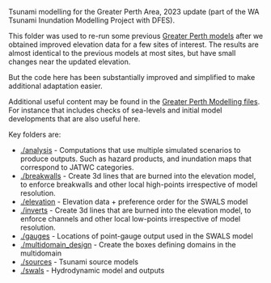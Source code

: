 Tsunami modelling for the Greater Perth Area, 2023 update (part of the WA
Tsunami Inundation Modelling Project with DFES).

This folder was used to re-run some previous [Greater Perth
models](../greater_perth_metro_area) after we obtained improved elevation
data for a few sites of interest. The results are almost identical to the previous
models at most sites, but have small changes near the updated elevation. 

But the code here has been substantially improved and simplified to make additional adaptation easier.

Additional useful content may be found in the [Greater Perth Modelling
files](../greater_perth_metro_area). For instance that includes checks of
sea-levels and initial model developments that are also useful here.

Key folders are:
* [./analysis](./analysis) - Computations that use multiple simulated scenarios to produce outputs. Such as hazard products, and inundation maps that correspond to JATWC categories.
* [./breakwalls](./breakwalls) - Create 3d lines that are burned into the elevation model, to enforce breakwalls and other local high-points irrespective of model resolution. 
* [./elevation](./elevation) - Elevation data + preference order for the SWALS model
* [./inverts](./inverts) - Create 3d lines that are burned into the elevation model, to enforce channels and other local low-points irrespective of model resolution. 
* [./gauges](./gauges) - Locations of point-gauge output used in the SWALS model
* [./multidomain_design](./multidomain_design) - Create the boxes defining domains in the multidomain
* [./sources](./sources) - Tsunami source models
* [./swals](./swals) - Hydrodynamic model and outputs

